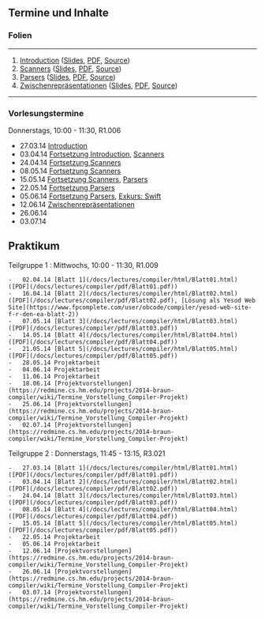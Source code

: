 ## Termine und Inhalte

### Folien

--- ------------------------------------------------------------------------------------------ -------------------------------------------------------------------------------------------------------------------------------------------------
1.  [Introduction](/docs/lectures/compiler/html/01_Introduction.html)                          ([Slides](/docs/lectures/compiler/presentation/01_Introduction.html), [PDF](/docs/lectures/compiler/pdf/01_Introduction.pdf), [Source](https://github.com/obcode/compiler/blob/master/01_Introduction.txt))
2.  [Scanners](/docs/lectures/compiler/html/02_Scanners.html)                                  ([Slides](/docs/lectures/compiler/presentation/02_Scanners.html), [PDF](/docs/lectures/compiler/pdf/02_Scanners.pdf), [Source](https://github.com/obcode/compiler/blob/master/02_Scanners.txt))
3.  [Parsers](/docs/lectures/compiler/html/03_Parsers.html)                                    ([Slides](/docs/lectures/compiler/presentation/03_Parsers.html), [PDF](/docs/lectures/compiler/pdf/03_Parsers.pdf), [Source](https://github.com/obcode/compiler/blob/master/03_Parsers.txt))
4.  [Zwischenrepräsentationen](/docs/lectures/compiler/html/04_Zwischenrepraesentationen.html) ([Slides](/docs/lectures/compiler/presentation/04_Zwischenrepraesentationen.html), [PDF](/docs/lectures/compiler/pdf/04_Zwischenrepraesentationen.pdf), [Source](https://github.com/obcode/compiler/blob/master/04_Zwischenrepraesentationen.txt))
--- ------------------------------------------------------------------------------------------ -------------------------------------------------------------------------------------------------------------------------------------------------

### Vorlesungstermine

Donnerstags, 10:00 - 11:30, R1.006

-   27.03.14 [Introduction](/docs/lectures/compiler/presentation/01_Introduction.html)
-   03.04.14 [Fortsetzung Introduction](/docs/lectures/compiler/presentation/01_Introduction.html#(14)),
             [Scanners](/docs/lectures/compiler/presentation/02_Scanners.html)
-   24.04.14 [Fortsetzung Scanners](/docs/lectures/compiler/presentation/02_Scanners.html#(10))
-   08.05.14 [Fortsetzung Scanners](/docs/lectures/compiler/presentation/02_Scanners.html#(25))
-   15.05.14 [Fortsetzung Scanners](/docs/lectures/compiler/presentation/02_Scanners.html#(33)),
             [Parsers](/docs/lectures/compiler/presentation/03_Parsers.html)
-   22.05.14 [Fortsetzung Parsers](http://ob.cs.hm.edu/docs/lectures/compiler/presentation/03_Parsers.html#(11))
-   05.06.14 [Fortsetzung Parsers](http://ob.cs.hm.edu/docs/lectures/compiler/presentation/03_Parsers.html#(25)),
             [Exkurs: Swift](https://developer.apple.com/swift/)
-   12.06.14 [Zwischenrepräsentationen](/docs/lectures/compiler/presentation/04_Zwischenrepraesentationen.html)
-   26.06.14
-   03.07.14

## Praktikum

Teilgruppe 1
:   Mittwochs, 10:00 - 11:30, R1.009

    -   02.04.14 [Blatt 1](/docs/lectures/compiler/html/Blatt01.html) ([PDF](/docs/lectures/compiler/pdf/Blatt01.pdf))
    -   16.04.14 [Blatt 2](/docs/lectures/compiler/html/Blatt02.html) ([PDF](/docs/lectures/compiler/pdf/Blatt02.pdf), [Lösung als Yesod Web Site](https://www.fpcomplete.com/user/obcode/compiler/yesod-web-site-f-r-den-ea-blatt-2))
    -   07.05.14 [Blatt 3](/docs/lectures/compiler/html/Blatt03.html) ([PDF](/docs/lectures/compiler/pdf/Blatt03.pdf))
    -   14.05.14 [Blatt 4](/docs/lectures/compiler/html/Blatt04.html) ([PDF](/docs/lectures/compiler/pdf/Blatt04.pdf))
    -   21.05.14 [Blatt 5](/docs/lectures/compiler/html/Blatt05.html) ([PDF](/docs/lectures/compiler/pdf/Blatt05.pdf))
    -   28.05.14 Projektarbeit
    -   04.06.14 Projektarbeit
    -   11.06.14 Projektarbeit
    -   18.06.14 [Projektvorstellungen](https://redmine.cs.hm.edu/projects/2014-braun-compiler/wiki/Termine_Vorstellung_Compiler-Projekt)
    -   25.06.14 [Projektvorstellungen](https://redmine.cs.hm.edu/projects/2014-braun-compiler/wiki/Termine_Vorstellung_Compiler-Projekt)
    -   02.07.14 [Projektvorstellungen](https://redmine.cs.hm.edu/projects/2014-braun-compiler/wiki/Termine_Vorstellung_Compiler-Projekt)

Teilgruppe 2
:   Donnerstags, 11:45 - 13:15, R3.021

    -   27.03.14 [Blatt 1](/docs/lectures/compiler/html/Blatt01.html) ([PDF](/docs/lectures/compiler/pdf/Blatt01.pdf))
    -   03.04.14 [Blatt 2](/docs/lectures/compiler/html/Blatt02.html) ([PDF](/docs/lectures/compiler/pdf/Blatt02.pdf))
    -   24.04.14 [Blatt 3](/docs/lectures/compiler/html/Blatt03.html) ([PDF](/docs/lectures/compiler/pdf/Blatt03.pdf))
    -   08.05.14 [Blatt 4](/docs/lectures/compiler/html/Blatt04.html) ([PDF](/docs/lectures/compiler/pdf/Blatt04.pdf))
    -   15.05.14 [Blatt 5](/docs/lectures/compiler/html/Blatt05.html) ([PDF](/docs/lectures/compiler/pdf/Blatt05.pdf))
    -   22.05.14 Projektarbeit
    -   05.06.14 Projektarbeit
    -   12.06.14 [Projektvorstellungen](https://redmine.cs.hm.edu/projects/2014-braun-compiler/wiki/Termine_Vorstellung_Compiler-Projekt)
    -   26.06.14 [Projektvorstellungen](https://redmine.cs.hm.edu/projects/2014-braun-compiler/wiki/Termine_Vorstellung_Compiler-Projekt)
    -   03.07.14 [Projektvorstellungen](https://redmine.cs.hm.edu/projects/2014-braun-compiler/wiki/Termine_Vorstellung_Compiler-Projekt)

